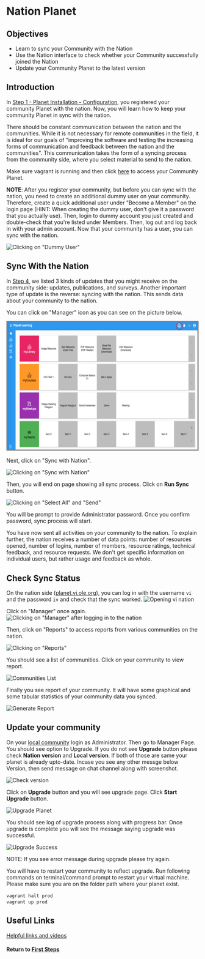 # Nation Planet

## Objectives

* Learn to sync your Community with the Nation
* Use the Nation interface to check whether your Community successfully joined the Nation
* Update your Community Planet to the latest version

## Introduction

In [Step 1 - Planet Installation - Configuration](vi-configurations-vagrant.md), you registered your community Planet with the nation. Now, you will learn how to keep your community Planet in sync with the nation.

There should be constant communication between the nation and the communities. While it is not necessary for remote communities in the field, it is ideal for our goals of "improving the software and testing the increasing forms of communication and feedback between the nation and the communities". This communication takes the form of a syncing process from the community side, where you select material to send to the nation.

Make sure vagrant is running and then click [here](http://localhost:3100) to access your Community Planet.

**NOTE**: After you register your community, but before you can sync with the nation, you need to create an additional dummy user on your community. Therefore, create a quick additional user under "Become a Member" on the login page (HINT: When creating the dummy user, don't give it a password that you actually use). Then, login to dummy account you just created and double-check that you're listed under Members. Then, log out and log back in with your admin account. Now that your community has a user, you can sync with the nation.

![Clicking on "Dummy User"](images/vi-become-member.png "Dummy User")

## Sync With the Nation

In [Step 4](vi-planetapps.md#Different_Kinds_of_Updates_to_Your_Community), we listed 3 kinds of updates that you might receive on the community side: updates, publications, and surveys. Another important type of update is the reverse: syncing with the nation. This sends data about your community to the nation.

You can click on "Manager" icon as you can see on the picture below.

![Clicking on "Manager"](images/edit-vi-nation-manager.png "Dashboard in your localhost")

Next, click on "Sync with Nation".

![Clicking on "Sync with Nation"](images/vi-nation-sync.png "Community Manage Page in your localhost")

Then, you will end on page showing all sync process. Click on **Run Sync** button.

![Clicking on "Select All" and "Send"](images/vi-nation-sync-send.png "Community Manage Page in your localhost")

You will be prompt to provide Administrator password. Once you confirm password, sync process will start.

You have now sent all activities on your community to the nation. To explain further, the nation receives a number of data points: number of resources opened, number of logins, number of members, resource ratings, technical feedback, and resource requests. We don't get specific information on individual users, but rather usage and feedback as whole.

## Check Sync Status

On the nation side ([planet.vi.ole.org](http://planet.vi.ole.org)), you can log in with the username `vi` and the password `iv` and check that the sync worked.
![Opening vi nation](images/vi-login-page.png "Login page on vi nation")

Click on "Manager" once again.
![Clicking on "Manager" after logging in to the nation](images/vi-manager-link.png "Dashboard in ole site")

Then, click on "Reports" to access reports from various communities on the nation.

![Clicking on "Reports"](images/vi-manager-dashboard.png "Manager Page in ole site")

You should see a list of communities. Click on your community to view report.

![Communities List](images/vi-nation-communities.png "Report Communities List Page in ole site")

Finally you see report of your community. It will have some graphical and some tabular statistics of your community data you synced.

![Generate Report](images/vi-nation-report.png "Communities Requests Page in ole site")

## Update your community

On your [local community](http://localhost:3100) login as Administrator. Then go to Manager Page. You should see option to Upgrade.
If you do not see **Upgrade** button please check **Nation version** and **Local version**. If both of those are same your planet is already upto-date. Incase you see any other messge below Version, then send message on chat channel along with screenshot.

![Check version](images/vi-planet-version.png "Communities Check version")

Click on **Upgrade** button and you will see upgrade page. Click **Start Upgrade** button.

![Upgrade Planet](images/vi-planet-upgrade.png "Communities Upgrade")

You should see log of upgrade process along with progress bar. Once upgrade is complete you will see the message saying upgrade was successful.

![Upgrade Success](images/vi-planet-upgrade-success.png "Communities Upgrade successful")

NOTE: If you see error message during upgrade please try again.

You will have to restart your community to reflect upgrade.
Run following commands on terminal/command prompt to restart your virtual machine. Please make sure you are on the folder path where your planet exist.

```
vagrant halt prod
vagrant up prod
```

## Useful Links

[Helpful links and videos](vi-faq.md#Helpful_Links)

#### Return to [First Steps](vi-first-steps.md#Step_7_-_Nation_Planet)
